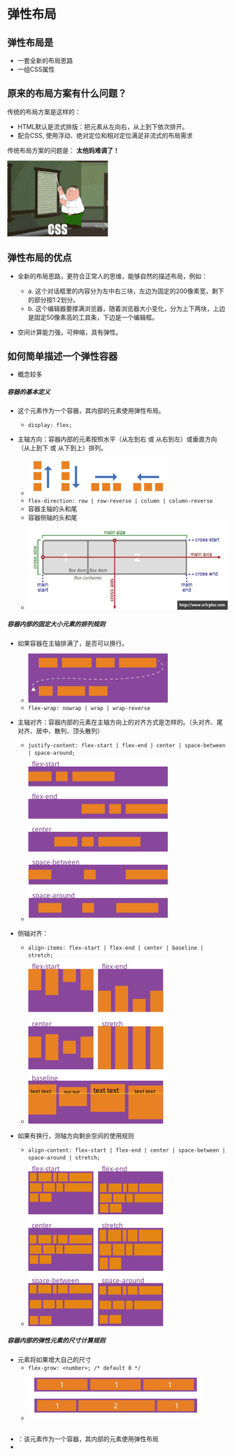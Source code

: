 # 弹性布局

## 弹性布局是

* 一套全新的布局思路
* 一组CSS属性

## 原来的布局方案有什么问题？

传统的布局方案是这样的：

* HTML默认是流式排版：把元素从左向右，从上到下依次排开。
* 配合CSS, 使用浮动、绝对定位和相对定位满足非流式的布局需求

传统布局方案的问题是： **太他妈难调了！**

![css2就是一坨shit](./assert/03/css_shit.gif)

## 弹性布局的优点

* 全新的布局思路，更符合正常人的思维，能够自然的描述布局，例如：
  + a. 这个对话框里的内容分为左中右三块，左边为固定的200像素宽，剩下的部分按1:2划分。
  + b. 这个编辑器要撑满浏览器，随着浏览器大小变化，分为上下两块，上边是固定50像素高的工具条，下边是一个编辑框。

* 空间计算能力强，可伸缩，具有弹性。

## 如何简单描述一个弹性容器

* 概念较多

##### 容器的基本定义

* 这个元素作为一个容器，其内部的元素使用弹性布局。
  + `display: flex;`

* 主轴方向：容器内部的元素按照水平（从左到右 或 从右到左）或垂直方向（从上到下 或 从下到上）排列。
  + ![主轴方向](./assert/03/flex_direction.jpg)
  + `flex-direction: row | row-reverse | column | column-reverse`
  + 容器主轴的头和尾
  + 容器侧轴的头和尾
  + ![头尾](./assert/03/flex_start_end.jpg)

##### 容器内部的固定大小元素的排列规则

* 如果容器在主轴排满了，是否可以换行。
  + ![换行](./assert/03/flex_wrap.jpg)
  + `flex-wrap: nowrap | wrap | wrap-reverse`

* 主轴对齐：容器内部的元素在主轴方向上的对齐方式是怎样的。（头对齐、尾对齐、居中、散列、顶头散列）
  + `justify-content: flex-start | flex-end | center | space-between | space-around;`
  + ![主轴对齐](./assert/03/justify_content.jpg)

* 侧轴对齐：
  + `align-items: flex-start | flex-end | center | baseline | stretch;`
  + ![侧轴对齐](./assert/03/align_items.jpg)

* 如果有换行，测轴方向剩余空间的使用规则
  + `align-content: flex-start | flex-end | center | space-between | space-around | stretch;`
  + ![换行侧轴空白](./assert/03/align_content.jpg)

##### 容器内部的弹性元素的尺寸计算规则

* 元素将如果增大自己的尺寸
  + `flex-grow: <number>; /* default 0 */`
  + ![增大尺寸](./assert/03/flex_grow.jpg)

##
* ：该元素作为一个容器，其内部的元素使用弹性布局
* 